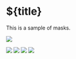 <div>

# ${title}

This is a sample of masks.

<Img src="/mask_puppet.jpg"></Img>

<Img src="/masks_samples.jpg"></Img>
<Img src="/masks_E.jpg"></Img>
<Img src="/masks_BW.jpg"></Img>
<Img src="/masks_BU.jpg"></Img>
</div>
